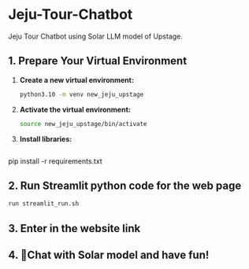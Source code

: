 # Jeju-Tour-Chatbot
Jeju Tour Chatbot using Solar LLM model of Upstage.

## 1. Prepare Your Virtual Environment

1. **Create a new virtual environment:**

   ```bash
   python3.10 -m venv new_jeju_upstage

2. **Activate the virtual environment:**

   ```bash
   source new_jeju_upstage/bin/activate

3. **Install libraries:**
   
   ```bash
  pip install -r requirements.txt

## 2. Run Streamlit python code for the web page
   ```bash
   run streamlit_run.sh
```
## 3. Enter in the website link

## 4. Chat with Solar model and have fun!
